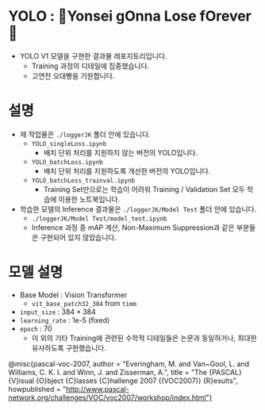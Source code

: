 # YOLO : 🐯Yonsei gOnna Lose fOrever🐯 
- YOLO V1 모델을 구현한 결과물 레포지토리입니다.
  - Training 과정의 디테일에 집중했습니다.
  - 고연전 오대빵을 기원합니다.

# 설명
- 제 작업물은 `./loggerJK` 폴더 안에 있습니다.
  - `YOLO_singleLoss.ipynb`
    - 배치 단위 처리를 지원하지 않는 버전의 YOLO입니다.
  - `YOLO_batchLoss.ipynb`
    - 배치 단위 처리를 지원하도록 개선한 버전의 YOLO입니다.
  - `YOLO_batchLoss_trainval.ipynb`
    - Training Set만으로는 학습이 어려워 Training / Validation Set 모두 학습에 이용한 노트북입니다.
- 학습한 모델의 Inference 결과물은 `./loggerJK/Model Test` 폴더 안에 있습니다.
  - `./loggerJK/Model Test/model_test.ipynb`
  - Inference 과정 중 mAP 계산, Non-Maximum Suppression과 같은 부분들은 구현되어 있지 않았습니다.

# 모델 설명
- Base Model : Vision Transformer
  - `vit_base_patch32_384` from `timm`
- `input_size` : $384 \times 384$
- `learning_rate` : 1e-5 (fixed)
- `epoch` : 70
  - 이 외의 기타 Training에 관련된 수학적 디테일들은 논문과 동일하거나, 최대한 유사하도록 구현했습니다.


@misc{pascal-voc-2007,
	author = "Everingham, M. and Van~Gool, L. and Williams, C. K. I. and Winn, J. and Zisserman, A.",
	title = "The {PASCAL} {V}isual {O}bject {C}lasses {C}hallenge 2007 {(VOC2007)} {R}esults",
	howpublished = "http://www.pascal-network.org/challenges/VOC/voc2007/workshop/index.html"}	
